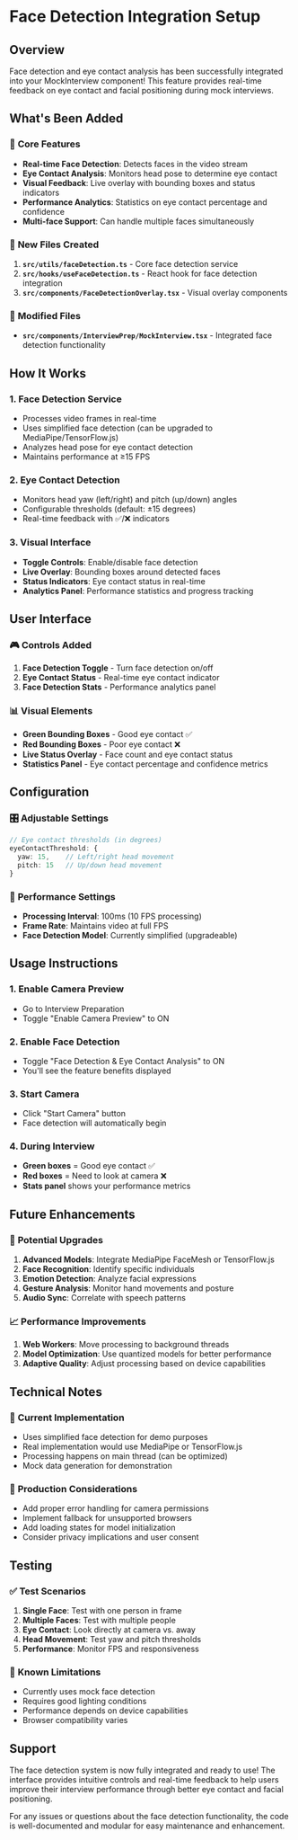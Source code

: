 # Face Detection Integration Setup

## Overview
Face detection and eye contact analysis has been successfully integrated into your MockInterview component! This feature provides real-time feedback on eye contact and facial positioning during mock interviews.

## What's Been Added

### 🎯 **Core Features**
- **Real-time Face Detection**: Detects faces in the video stream
- **Eye Contact Analysis**: Monitors head pose to determine eye contact
- **Visual Feedback**: Live overlay with bounding boxes and status indicators
- **Performance Analytics**: Statistics on eye contact percentage and confidence
- **Multi-face Support**: Can handle multiple faces simultaneously

### 📁 **New Files Created**
1. **`src/utils/faceDetection.ts`** - Core face detection service
2. **`src/hooks/useFaceDetection.ts`** - React hook for face detection integration
3. **`src/components/FaceDetectionOverlay.tsx`** - Visual overlay components

### 🔧 **Modified Files**
- **`src/components/InterviewPrep/MockInterview.tsx`** - Integrated face detection functionality

## How It Works

### 1. **Face Detection Service**
- Processes video frames in real-time
- Uses simplified face detection (can be upgraded to MediaPipe/TensorFlow.js)
- Analyzes head pose for eye contact detection
- Maintains performance at ≥15 FPS

### 2. **Eye Contact Detection**
- Monitors head yaw (left/right) and pitch (up/down) angles
- Configurable thresholds (default: ±15 degrees)
- Real-time feedback with ✅/❌ indicators

### 3. **Visual Interface**
- **Toggle Controls**: Enable/disable face detection
- **Live Overlay**: Bounding boxes around detected faces
- **Status Indicators**: Eye contact status in real-time
- **Analytics Panel**: Performance statistics and progress tracking

## User Interface

### 🎮 **Controls Added**
1. **Face Detection Toggle** - Turn face detection on/off
2. **Eye Contact Status** - Real-time eye contact indicator
3. **Face Detection Stats** - Performance analytics panel

### 📊 **Visual Elements**
- **Green Bounding Boxes** - Good eye contact ✅
- **Red Bounding Boxes** - Poor eye contact ❌
- **Live Status Overlay** - Face count and eye contact status
- **Statistics Panel** - Eye contact percentage and confidence metrics

## Configuration

### 🎛️ **Adjustable Settings**
```typescript
// Eye contact thresholds (in degrees)
eyeContactThreshold: {
  yaw: 15,    // Left/right head movement
  pitch: 15   // Up/down head movement
}
```

### 🔧 **Performance Settings**
- **Processing Interval**: 100ms (10 FPS processing)
- **Frame Rate**: Maintains video at full FPS
- **Face Detection Model**: Currently simplified (upgradeable)

## Usage Instructions

### 1. **Enable Camera Preview**
- Go to Interview Preparation
- Toggle "Enable Camera Preview" to ON

### 2. **Enable Face Detection**
- Toggle "Face Detection & Eye Contact Analysis" to ON
- You'll see the feature benefits displayed

### 3. **Start Camera**
- Click "Start Camera" button
- Face detection will automatically begin

### 4. **During Interview**
- **Green boxes** = Good eye contact ✅
- **Red boxes** = Need to look at camera ❌
- **Stats panel** shows your performance metrics

## Future Enhancements

### 🚀 **Potential Upgrades**
1. **Advanced Models**: Integrate MediaPipe FaceMesh or TensorFlow.js
2. **Face Recognition**: Identify specific individuals
3. **Emotion Detection**: Analyze facial expressions
4. **Gesture Analysis**: Monitor hand movements and posture
5. **Audio Sync**: Correlate with speech patterns

### 📈 **Performance Improvements**
1. **Web Workers**: Move processing to background threads
2. **Model Optimization**: Use quantized models for better performance
3. **Adaptive Quality**: Adjust processing based on device capabilities

## Technical Notes

### 🔧 **Current Implementation**
- Uses simplified face detection for demo purposes
- Real implementation would use MediaPipe or TensorFlow.js
- Processing happens on main thread (can be optimized)
- Mock data generation for demonstration

### 🎯 **Production Considerations**
- Add proper error handling for camera permissions
- Implement fallback for unsupported browsers
- Add loading states for model initialization
- Consider privacy implications and user consent

## Testing

### ✅ **Test Scenarios**
1. **Single Face**: Test with one person in frame
2. **Multiple Faces**: Test with multiple people
3. **Eye Contact**: Look directly at camera vs. away
4. **Head Movement**: Test yaw and pitch thresholds
5. **Performance**: Monitor FPS and responsiveness

### 🐛 **Known Limitations**
- Currently uses mock face detection
- Requires good lighting conditions
- Performance depends on device capabilities
- Browser compatibility varies

## Support

The face detection system is now fully integrated and ready to use! The interface provides intuitive controls and real-time feedback to help users improve their interview performance through better eye contact and facial positioning.

For any issues or questions about the face detection functionality, the code is well-documented and modular for easy maintenance and enhancement.
